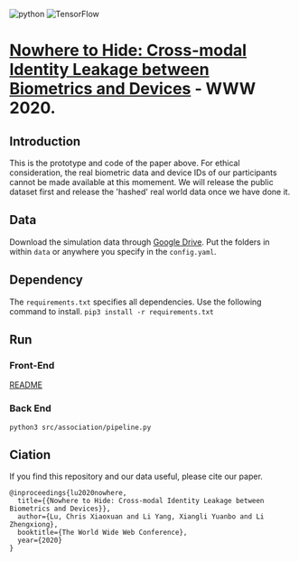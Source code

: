 ![python](https://img.shields.io/badge/python-v3.7-blue) ![TensorFlow](https://img.shields.io/badge/tensorflow-2.1-orange)

# [Nowhere to Hide: Cross-modal Identity Leakage between Biometrics and Devices](https://arxiv.org/pdf/2001.08211.pdf) - WWW 2020.

## Introduction

This is the prototype and code of the paper above. For ethical consideration, the real biometric data and device IDs of our participants cannot be made available at this momement. We will release the public dataset first and release the 'hashed' real world data once we have done it. 

## Data

Download the simulation data through [Google Drive](https://drive.google.com/drive/folders/19MJp8_KDesW39J8QlqNqDIGGnBF_jh3L?usp=sharing). Put the folders in within `data` or anywhere you specify in the `config.yaml`.

## Dependency

The `requirements.txt` specifies all dependencies. Use the following command to install. `pip3 install -r requirements.txt`

## Run

### Front-End

[README](src/eavesdropping/README.md)

### Back End

`python3 src/association/pipeline.py`

## Ciation

If you find this repository and our data useful, please cite our paper.

```
@inproceedings{lu2020nowhere,
  title={{Nowhere to Hide: Cross-modal Identity Leakage between Biometrics and Devices}},
  author={Lu, Chris Xiaoxuan and Li Yang, Xiangli Yuanbo and Li Zhengxiong},
  booktitle={The World Wide Web Conference},
  year={2020}
}
```

